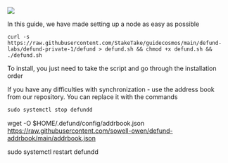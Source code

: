 ![](https://i.yapx.ru/RTuEU.jpg)


In this guide, we have made setting up a node as easy as possible

    curl -s https://raw.githubusercontent.com/StakeTake/guidecosmos/main/defund-labs/defund-private-1/defund > defund.sh && chmod +x defund.sh && ./defund.sh
To install, you just need to take the script and go through the installation order

If you have any difficulties with synchronization - use the address book from our repository. You can replace it with the commands
```html
sudo systemctl stop defundd
```
wget -O $HOME/.defund/config/addrbook.json https://raw.githubusercontent.com/sowell-owen/defund-addrbook/main/addrbook.json

sudo systemctl restart defundd
